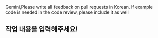 Gemini,Please write all feedback on pull requests in Korean.
If example code is needed in the code review, please include it as well

## 작업 내용을 입력해주세요!

<!-- 작업한 사항을 간략히 작성해주세요. -->
